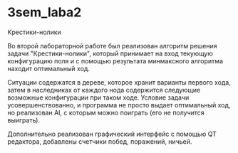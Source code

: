 # 3sem_laba2 
Крестики-нолики

Во второй лабораторной работе был реализован алгоритм решения задачи "Крестики-нолики", который принимает на вход текующую конфигурацию поля и с помощью результата минмаксного алгоритма находит оптимальный ход.

Ситуации содержатся в дереве, которое хранит варианты первого хода, затем в наследниках от каждого нода содержится следующие возможные конфигурации при таком ходе. 
Условие задачи усовершенствованно, и программа не просто выдает оптимальный ход, но реализован AI, с которым можно поиграть (его не получится выиграть).

Дополнительно реализован графический интерфейс с помощью QT редактора, добавлены счетчики побед, поражений, ничьей.

